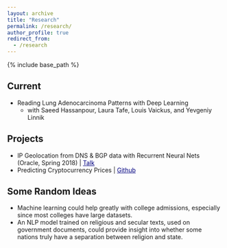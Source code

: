 ```yaml
---
layout: archive
title: "Research"
permalink: /research/
author_profile: true
redirect_from:
  - /research
---
```


{% include base_path %}

Current
------
* Reading Lung Adenocarcinoma Patterns with Deep Learning
    * with Saeed Hassanpour, Laura Tafe, Louis Vaickus, and Yevgeniy Linnik

Projects
------
* IP Geolocation from DNS & BGP data with Recurrent Neural Nets (Oracle, Spring 2018) \| <a href="research/oracle.pdf" style="color:navy">Talk</a>
* Predicting Cryptocurrency Prices \| <a href="https://github.com/jasonwei20/cryptocurrency-prediction" style="color:navy">Github</a>

Some Random Ideas
------
* Machine learning could help greatly with college admissions, especially since most colleges have large datasets.
* An NLP model trained on religious and secular texts, used on government documents, could provide insight into whether some nations truly have a separation between religion and state.